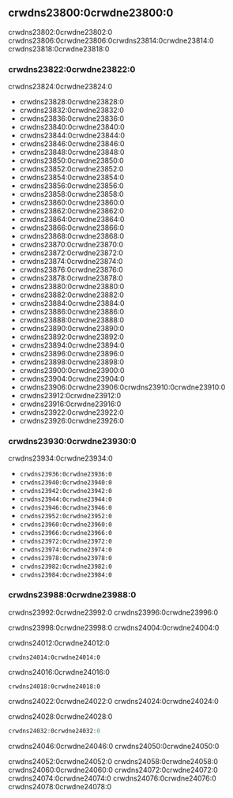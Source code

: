 ## crwdns23800:0crwdne23800:0

crwdns23802:0crwdne23802:0 crwdns23806:0crwdne23806:0<!-- ignore -->crwdns23814:0crwdne23814:0 crwdns23818:0crwdne23818:0

### crwdns23822:0crwdne23822:0

crwdns23824:0crwdne23824:0

* crwdns23828:0crwdne23828:0
* crwdns23832:0crwdne23832:0
* crwdns23836:0crwdne23836:0
* crwdns23840:0crwdne23840:0
* crwdns23844:0crwdne23844:0
* crwdns23846:0crwdne23846:0
* crwdns23848:0crwdne23848:0
* crwdns23850:0crwdne23850:0
* crwdns23852:0crwdne23852:0
* crwdns23854:0crwdne23854:0
* crwdns23856:0crwdne23856:0
* crwdns23858:0crwdne23858:0
* crwdns23860:0crwdne23860:0
* crwdns23862:0crwdne23862:0
* crwdns23864:0crwdne23864:0
* crwdns23866:0crwdne23866:0
* crwdns23868:0crwdne23868:0
* crwdns23870:0crwdne23870:0
* crwdns23872:0crwdne23872:0
* crwdns23874:0crwdne23874:0
* crwdns23876:0crwdne23876:0
* crwdns23878:0crwdne23878:0
* crwdns23880:0crwdne23880:0
* crwdns23882:0crwdne23882:0
* crwdns23884:0crwdne23884:0
* crwdns23886:0crwdne23886:0
* crwdns23888:0crwdne23888:0
* crwdns23890:0crwdne23890:0
* crwdns23892:0crwdne23892:0
* crwdns23894:0crwdne23894:0
* crwdns23896:0crwdne23896:0
* crwdns23898:0crwdne23898:0
* crwdns23900:0crwdne23900:0
* crwdns23904:0crwdne23904:0
* crwdns23906:0crwdne23906:0<!-- ignore -->crwdns23910:0crwdne23910:0
* crwdns23912:0crwdne23912:0
* crwdns23916:0crwdne23916:0
* crwdns23922:0crwdne23922:0
* crwdns23926:0crwdne23926:0

### crwdns23930:0crwdne23930:0

crwdns23934:0crwdne23934:0

* `crwdns23936:0crwdne23936:0`
* `crwdns23940:0crwdne23940:0`
* `crwdns23942:0crwdne23942:0`
* `crwdns23944:0crwdne23944:0`
* `crwdns23946:0crwdne23946:0`
* `crwdns23952:0crwdne23952:0`
* `crwdns23960:0crwdne23960:0`
* `crwdns23966:0crwdne23966:0`
* `crwdns23972:0crwdne23972:0`
* `crwdns23974:0crwdne23974:0`
* `crwdns23978:0crwdne23978:0`
* `crwdns23982:0crwdne23982:0`
* `crwdns23984:0crwdne23984:0`

### crwdns23988:0crwdne23988:0

crwdns23992:0crwdne23992:0 crwdns23996:0crwdne23996:0

crwdns23998:0crwdne23998:0 crwdns24004:0crwdne24004:0

<span class="filename">crwdns24012:0crwdne24012:0</span>

```rust,ignore,does_not_compile
crwdns24014:0crwdne24014:0
```

crwdns24016:0crwdne24016:0

```text
crwdns24018:0crwdne24018:0
```

crwdns24022:0crwdne24022:0 crwdns24024:0crwdne24024:0

<span class="filename">crwdns24028:0crwdne24028:0</span>

```rust
crwdns24032:0crwdne24032:0
```

crwdns24046:0crwdne24046:0 crwdns24050:0crwdne24050:0

crwdns24052:0crwdne24052:0 crwdns24058:0crwdne24058:0 crwdns24060:0crwdne24060:0 crwdns24072:0crwdne24072:0 crwdns24074:0crwdne24074:0 crwdns24076:0crwdne24076:0<!-- ignore --> crwdns24078:0crwdne24078:0
